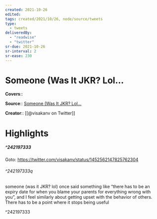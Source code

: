 ```yaml
---
created: 2021-10-26
edited:
tags: created/2021/10/26, node/source/tweets
type: 
  - tweets
deliveredBy: 
  - "readwise"
  - "twitter"
sr-due: 2021-10-26
sr-interval: 2
sr-ease: 230
---
```

# Someone (Was It JKR? Lol...

**Covers**:: 

**Source**:: [Someone (Was It JKR? Lol...](https://twitter.com/visakanv/status/1452562147825762304)

**Creator**:: [[@visakanv on Twitter]]

# Highlights
##### ^242197333


Goto: https://twitter.com/visakanv/status/1452562147825762304  

###### ^242197333q

someone (was it JKR? lol) once said something like “there has to be an expiry date for when you blame your parents for everything wrong with you”, and I feel similarly about getting upset with the behavior of others. There has to be a point where it stops being useful 

^242197333

